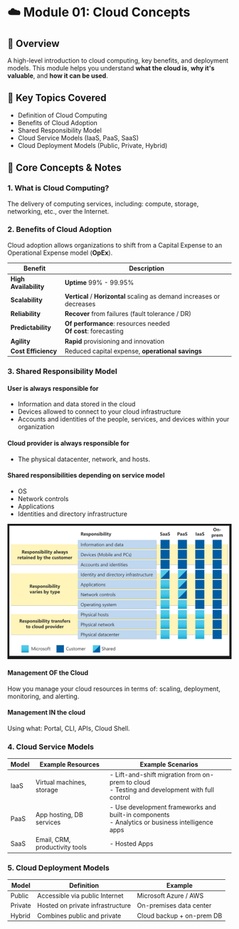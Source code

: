 # ☁️ Module 01: Cloud Concepts

## 🔸 Overview

A high-level introduction to cloud computing, key benefits, and deployment models. This module helps you understand **what the cloud is**, **why it's valuable**, and **how it can be used**.

## 📘 Key Topics Covered

- Definition of Cloud Computing
- Benefits of Cloud Adoption
- Shared Responsibility Model
- Cloud Service Models (IaaS, PaaS, SaaS)
- Cloud Deployment Models (Public, Private, Hybrid)

## 📌 Core Concepts & Notes

### 1. What is Cloud Computing?

The delivery of computing services, including: compute, storage, networking, etc., over the Internet.

### 2. Benefits of Cloud Adoption

Cloud adoption allows organizations to shift from a Capital Expense to an Operational Expense model (**OpEx**).

| Benefit               | Description                                                            |
|-----------------------|------------------------------------------------------------------------|
| **High Availability** | **Uptime** 99% - 99.95%                                                |
| **Scalability**       | **Vertical** / **Horizontal** scaling as demand increases or decreases |
| **Reliability**       | **Recover** from failures (fault tolerance / DR)                       |
| **Predictability**    |  **Of performance**: resources needed <br> **Of cost**: forecasting    |
| **Agility**           | **Rapid** provisioning and innovation                                  |
| **Cost Efficiency**   | Reduced capital expense, **operational savings**                       |

### 3. Shared Responsibility Model

#### User is always responsible for

- Information and data stored in the cloud
- Devices allowed to connect to your cloud infrastructure
- Accounts and identities of the people, services, and devices within your organization

#### Cloud provider is always responsible for

- The physical datacenter, network, and hosts.

#### Shared responsibilities depending on service model

- OS
- Network controls
- Applications
- Identities and directory infrastructure

![Shared Responsibility Model](../assets/shared_responsibility_model.png)

#### Management OF the Cloud

How you manage your cloud resources in terms of: scaling, deployment, monitoring, and alerting.

#### Management IN the cloud

Using what: Portal, CLI, APIs, Cloud Shell.

### 4. Cloud Service Models

| Model | Example Resources              | Example Scenarios |
|-------|--------------------------------|----------------------------------------------------------------------------------------------------|
| IaaS  | Virtual machines, storage      | - Lift-and-shift migration from on-prem to cloud <br> - Testing and development with full control  |
| PaaS  | App hosting, DB services       | - Use development frameworks and built-in components <br> - Analytics or business intelligence apps |
| SaaS  | Email, CRM, productivity tools | - Hosted Apps |

### 5. Cloud Deployment Models

| Model   | Definition                            | Example                          |
|---------|---------------------------------------|----------------------------------|
| Public  | Accessible via public Internet        | Microsoft Azure / AWS            |
| Private | Hosted on private infrastructure      | On-premises data center          |
| Hybrid  | Combines public and private           | Cloud backup + on-prem DB        |
